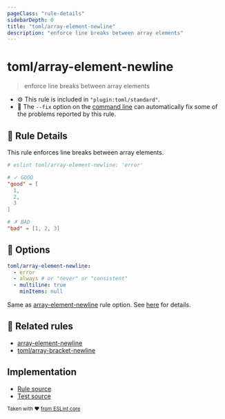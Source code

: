 ```yaml
---
pageClass: "rule-details"
sidebarDepth: 0
title: "toml/array-element-newline"
description: "enforce line breaks between array elements"
---
```

# toml/array-element-newline

> enforce line breaks between array elements

- :gear: This rule is included in `"plugin:toml/standard"`.
- :wrench: The `--fix` option on the [command line](https://eslint.org/docs/user-guide/command-line-interface#fixing-problems) can automatically fix some of the problems reported by this rule.

## :book: Rule Details

This rule enforces line breaks between array elements.

<eslint-code-block fix>

<!-- eslint-skip -->

```toml
# eslint toml/array-element-newline: 'error'

# ✓ GOOD
"good" = [
  1,
  2,
  3
]

# ✗ BAD
"bad" = [1, 2, 3]
```

</eslint-code-block>

## :wrench: Options

```yaml
toml/array-element-newline:
  - error
  - always # or "never" or "consistent"
  - multiline: true
    minItems: null
```

Same as [array-element-newline] rule option. See [here](https://eslint.org/docs/rules/array-element-newline#options) for details.

## :couple: Related rules

- [array-element-newline]
- [toml/array-bracket-newline]

[array-element-newline]: https://eslint.org/docs/rules/array-element-newline
[toml/array-bracket-newline]: ./array-bracket-newline.md

## Implementation

- [Rule source](https://github.com/ota-meshi/eslint-plugin-toml/blob/main/src/rules/array-element-newline.ts)
- [Test source](https://github.com/ota-meshi/eslint-plugin-toml/blob/main/tests/src/rules/array-element-newline.js)

<sup>Taken with ❤️ [from ESLint core](https://eslint.org/docs/rules/array-element-newline)</sup>
